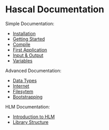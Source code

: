 # Hascal Documentation

Simple Documentation:
- [Installation](Installation.md)
- [Getting Started](GettingStarted.md)
- [Compile](Compile.md)
- [First Application](FirstApplication.md)
- [Input & Output](Input&output.md)
- [Variables](Variables.md)

Advanced Documentation:
- [Data Types](DataTypes.md)
- [Internet](Internet.md)
- [Filesytem](Filesytem.md)
- [Bootstrapping](Bootstrapping.md)

HLM Documentation:
- [Introduction to HLM](HLM.md)
- [Library Structure](LibraryStructure.md)
